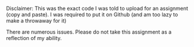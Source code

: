Disclaimer: This was the exact code I was told to upload for an assignment (copy and paste). 
I was required to put it on Github (and am too lazy to make a throwaway for it)

There are numerous issues. Please do not take this assignment as a reflection of my ability.
